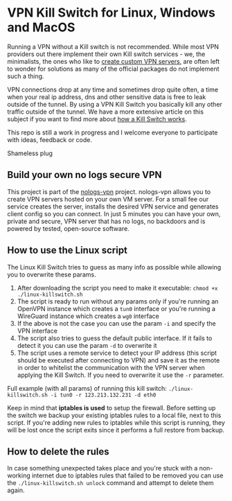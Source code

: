 # VPN Kill Switch for Linux, Windows and MacOS

Running a VPN without a Kill switch is not recommended. 
While most VPN providers out there implement their own Kill switch services - we, the minimalists, the ones who like to [create custom VPN servers](https://nologs-vpn.com), are often left to wonder for solutions as many of the official packages do not implement such a thing.

VPN connections drop at any time and sometimes drop quite often, a time when your real ip address, dns and other sensitive data is free to leak outside of the tunnel. 
By using a VPN Kill Switch you basically kill any other traffic outside of the tunnel. We have a more extensive article on this subject if you want to find more about [how a Kill Switch works](http://localhost:8000/vpn-killswitch-what-is-do-you-need). 

This repo is still a work in progress and I welcome everyone to participate with ideas, feedback or code.

Shameless plug

## Build your own no logs secure VPN
This project is part of the [nologs-vpn](https://nologs-vpn.com) project. nologs-vpn allows you to create VPN servers hosted on your own VM server. For a small fee our service creates the server, installs the desired VPN service and generates client config so you can connect. In just 5 minutes you can have your own, private and secure, VPN server that has no logs, no backdoors and is powered by tested, open-source software.

## How to use the Linux script
The Linux Kill Switch tries to guess as many info as possible while allowing you to overwrite these params.

1. After downloading the script you need to make it executable: `chmod +x ./linux-killswitch.sh`
2. The script is ready to run without any params only if you're running an OpenVPN instance which creates a `tun0` interface or you're running a WireGuard instance which creates a `wg0` interface
3. If the above is not the case you can use the param `-i` and specify the VPN interface
4. The script also tries to guess the default public interface. If it fails to detect it you can use the param `-d` to overwrite it
5. The script uses a remote service to detect your IP address (this script should be executed after connecting to VPN) and save it as the remote in order to whitelist the communication with the VPN server when applying the Kill Switch. If you need to overwrite it use the `-r` parameter.

Full example (with all params) of running this kill switch:
    `./linux-killswitch.sh -i tun0 -r 123.213.132.231 -d eth0`

Keep in mind that __iptables is used__ to setup the firewall. Before setting up the switch we backup your existing iptables rules to a local file, next to this script. If you're adding new rules to iptables while this script is running, they will be lost once the script exits since it performs a full restore from backup.

## How to delete the rules

In case something unexpected takes place and you're stuck with a non-working internet due to iptables rules that failed to be removed you can use the `./linux-killswitch.sh unlock` command and attempt to delete them again.